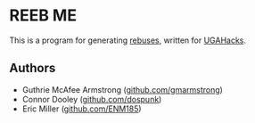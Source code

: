 # REEB ME

This is a program for generating [rebuses](https://en.wikipedia.org/wiki/Rebus),
 written for [UGAHacks](https://ugahacks.com/).

## Authors

- Guthrie McAfee Armstrong ([github.com/gmarmstrong](https://github.com/gmarmstrong))
- Connor Dooley ([github.com/dospunk](http://github.com/dospunk))
- Eric Miller ([github.com/ENM185](https://github.com/enm185))

